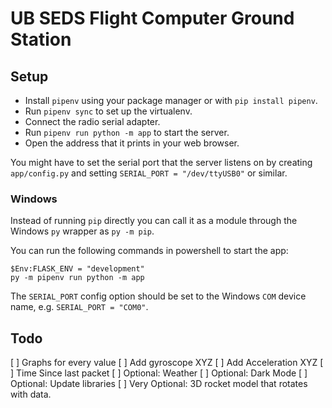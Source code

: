 UB SEDS Flight Computer Ground Station
===

Setup
---

  * Install `pipenv` using your package manager or with `pip install pipenv`.
  * Run `pipenv sync` to set up the virtualenv.
  * Connect the radio serial adapter.
  * Run `pipenv run python -m app` to start the server.
  * Open the address that it prints in your web browser.

You might have to set the serial port that the server listens on by creating
`app/config.py` and setting `SERIAL_PORT = "/dev/ttyUSB0"` or similar.

### Windows

Instead of running `pip` directly you can call it as a module through the
Windows `py` wrapper as `py -m pip`.

You can run the following commands in powershell to start the app:
```
$Env:FLASK_ENV = "development"
py -m pipenv run python -m app
```

The `SERIAL_PORT` config option should be set to the Windows `COM` device name,
e.g. `SERIAL_PORT = "COM0"`.


## Todo

[ ] Graphs for every value
[ ] Add gyroscope XYZ
[ ] Add Acceleration XYZ
[ ] Time Since last packet
[ ] Optional: Weather
[ ] Optional: Dark Mode
[ ] Optional: Update libraries
[ ] Very Optional: 3D rocket model that rotates with data.